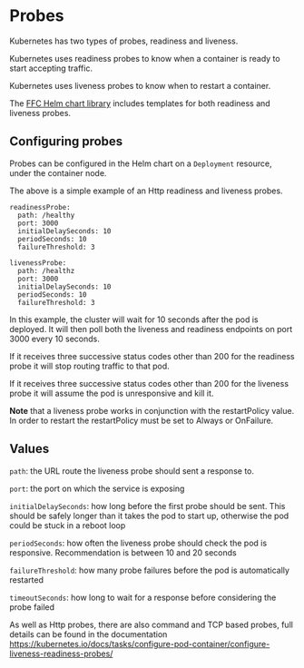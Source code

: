 # Probes

Kubernetes has two types of probes, readiness and liveness.

Kubernetes uses readiness probes to know when a container is ready to start accepting traffic.

Kubernetes uses liveness probes to know when to restart a container.

The [FFC Helm chart library](https://github.com/DEFRA/ffc-helm-library) includes templates for both readiness and liveness probes.

## Configuring probes

Probes can be configured in the Helm chart on a `Deployment` resource, under the container node.

The above is a simple example of an Http readiness and liveness probes.

```
readinessProbe:
  path: /healthy
  port: 3000
  initialDelaySeconds: 10
  periodSeconds: 10
  failureThreshold: 3

livenessProbe:
  path: /healthz
  port: 3000
  initialDelaySeconds: 10
  periodSeconds: 10
  failureThreshold: 3
```

In this example, the cluster will wait for 10 seconds after the pod is deployed.  It will then poll both the liveness and readiness endpoints on port 3000 every 10 seconds.  

If it receives three successive status codes other than 200 for the readiness probe it will stop routing traffic to that pod.

If it receives three successive status codes other than 200 for the liveness probe it will assume the pod is unresponsive and kill it.

**Note** that a liveness probe works in conjunction with the restartPolicy value. In order to restart the restartPolicy must be set to Always or OnFailure.

## Values

`path`: the URL route the liveness probe should sent a response to.

`port`: the port on which the service is exposing

`initialDelaySeconds`: how long before the first probe should be sent. This should be safely longer than it takes the pod to start up, otherwise the pod could be stuck in a reboot loop

`periodSeconds`: how often the liveness probe should check the pod is responsive. Recommendation is between 10 and 20 seconds

`failureThreshold`: how many probe failures before the pod is automatically restarted

`timeoutSeconds`: how long to wait for a response before considering the probe failed

As well as Http probes, there are also command and TCP based probes, full details can be found in the documentation https://kubernetes.io/docs/tasks/configure-pod-container/configure-liveness-readiness-probes/

